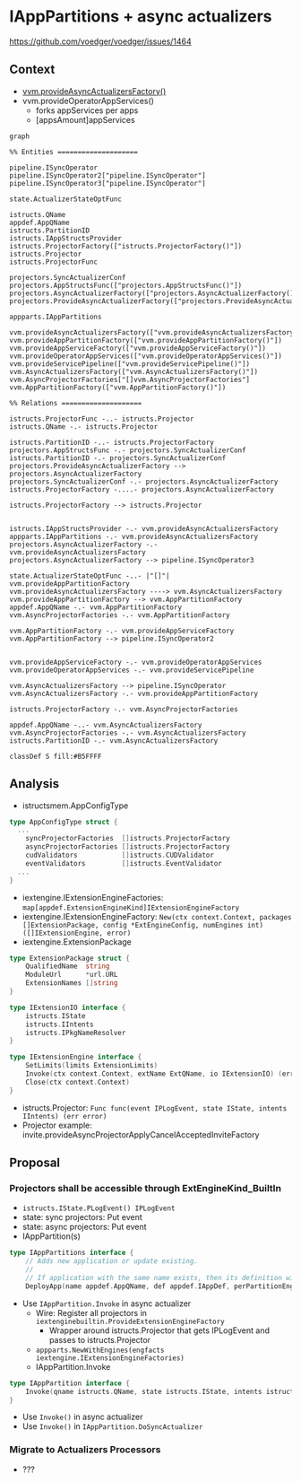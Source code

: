 # IAppPartitions + async actualizers 

https://github.com/voedger/voedger/issues/1464

## Context

- [vvm.provideAsyncActualizersFactory()](https://github.com/voedger/voedger/blob/43469aef2ed4878dfa3cb7dca304c87350547a8d/pkg/vvm/wire_gen.go#L518)
- vvm.provideOperatorAppServices()
  - forks appServices per apps
  - [appsAmount]appServices

```mermaid
graph

%% Entities ====================

pipeline.ISyncOperator
pipeline.ISyncOperator2["pipeline.ISyncOperator"]
pipeline.ISyncOperator3["pipeline.ISyncOperator"]

state.ActualizerStateOptFunc

istructs.QName
appdef.AppQName
istructs.PartitionID
istructs.IAppStructsProvider
istructs.ProjectorFactory(["istructs.ProjectorFactory()"])
istructs.Projector
istructs.ProjectorFunc

projectors.SyncActualizerConf
projectors.AppStructsFunc(["projectors.AppStructsFunc()"])
projectors.AsyncActualizerFactory(["projectors.AsyncActualizerFactory()"])
projectors.ProvideAsyncActualizerFactory(["projectors.ProvideAsyncActualizerFactory()"])

appparts.IAppPartitions

vvm.provideAsyncActualizersFactory(["vvm.provideAsyncActualizersFactory()"]):::S
vvm.provideAppPartitionFactory(["vvm.provideAppPartitionFactory()"])
vvm.provideAppServiceFactory(["vvm.provideAppServiceFactory()"])
vvm.provideOperatorAppServices(["vvm.provideOperatorAppServices()"])
vvm.provideServicePipeline(["vvm.provideServicePipeline()"])
vvm.AsyncActualizersFactory(["vvm.AsyncActualizersFactory()"])
vvm.AsyncProjectorFactories["[]vvm.AsyncProjectorFactories"]
vvm.AppPartitionFactory(["vvm.AppPartitionFactory()"])

%% Relations ====================

istructs.ProjectorFunc -..- istructs.Projector
istructs.QName -.- istructs.Projector

istructs.PartitionID -..- istructs.ProjectorFactory
projectors.AppStructsFunc -.- projectors.SyncActualizerConf
istructs.PartitionID -.- projectors.SyncActualizerConf
projectors.ProvideAsyncActualizerFactory --> projectors.AsyncActualizerFactory
projectors.SyncActualizerConf -.- projectors.AsyncActualizerFactory
istructs.ProjectorFactory -....- projectors.AsyncActualizerFactory

istructs.ProjectorFactory --> istructs.Projector


istructs.IAppStructsProvider -.- vvm.provideAsyncActualizersFactory
appparts.IAppPartitions -.- vvm.provideAsyncActualizersFactory
projectors.AsyncActualizerFactory -.- vvm.provideAsyncActualizersFactory
projectors.AsyncActualizerFactory --> pipeline.ISyncOperator3

state.ActualizerStateOptFunc -..- |"[]"| vvm.provideAppPartitionFactory
vvm.provideAsyncActualizersFactory ----> vvm.AsyncActualizersFactory
vvm.provideAppPartitionFactory --> vvm.AppPartitionFactory
appdef.AppQName -.- vvm.AppPartitionFactory
vvm.AsyncProjectorFactories -.- vvm.AppPartitionFactory

vvm.AppPartitionFactory -.- vvm.provideAppServiceFactory
vvm.AppPartitionFactory --> pipeline.ISyncOperator2


vvm.provideAppServiceFactory -.- vvm.provideOperatorAppServices
vvm.provideOperatorAppServices -.- vvm.provideServicePipeline

vvm.AsyncActualizersFactory --> pipeline.ISyncOperator
vvm.AsyncActualizersFactory -.- vvm.provideAppPartitionFactory

istructs.ProjectorFactory -.- vvm.AsyncProjectorFactories

appdef.AppQName -..- vvm.AsyncActualizersFactory
vvm.AsyncProjectorFactories -.- vvm.AsyncActualizersFactory
istructs.PartitionID -.- vvm.AsyncActualizersFactory

classDef S fill:#B5FFFF
```

## Analysis


- istructsmem.AppConfigType
```go
type AppConfigType struct {
  ...
	syncProjectorFactories  []istructs.ProjectorFactory
	asyncProjectorFactories []istructs.ProjectorFactory
	cudValidators           []istructs.CUDValidator
	eventValidators         []istructs.EventValidator
  ...
}
```  
- iextengine.IExtensionEngineFactories: `map[appdef.ExtensionEngineKind]IExtensionEngineFactory`
- iextengine.IExtensionEngineFactory: `New(ctx context.Context, packages []ExtensionPackage, config *ExtEngineConfig, numEngines int) ([]IExtensionEngine, error)`
- iextengine.ExtensionPackage
```go
type ExtensionPackage struct {
	QualifiedName  string
	ModuleUrl      *url.URL
	ExtensionNames []string
}

type IExtensionIO interface {
	istructs.IState
	istructs.IIntents
	istructs.IPkgNameResolver
}

type IExtensionEngine interface {
	SetLimits(limits ExtensionLimits)
	Invoke(ctx context.Context, extName ExtQName, io IExtensionIO) (err error)
	Close(ctx context.Context)
}
```
- istructs.Projector: `Func func(event IPLogEvent, state IState, intents IIntents) (err error)`
- Projector example: invite.provideAsyncProjectorApplyCancelAcceptedInviteFactory

## Proposal

### Projectors shall be accessible through ExtEngineKind_BuiltIn

- `istructs.IState.PLogEvent() IPLogEvent`
- state: sync projectors: Put event
- state: async projectors: Put event
- IAppPartition(s)
```go
type IAppPartitions interface {
	// Adds new application or update existing.
	//
	// If application with the same name exists, then its definition will be updated.
	DeployApp(name appdef.AppQName, def appdef.IAppDef, perPartitionEngines [cluster.ProcessorKind]int, numPartitions int)

```
- Use `IAppPartition.Invoke` in async actualizer
  - Wire: Register all projectors in `iextenginebuiltin.ProvideExtensionEngineFactory`
    - Wrapper around istructs.Projector that gets IPLogEvent and passes to istructs.Projector
  - `appparts.NewWithEngines(engfacts iextengine.IExtensionEngineFactories)`
  - IAppPartition.Invoke
```go
type IAppPartition interface {
	Invoke(qname istructs.QName, state istructs.IState, intents istructs.IIntents) (err error)
}  	
```
  - Use `Invoke()` in async actualizer
  - Use `Invoke()` in `IAppPartition.DoSyncActualizer`

### Migrate to Actualizers Processors

- ???
